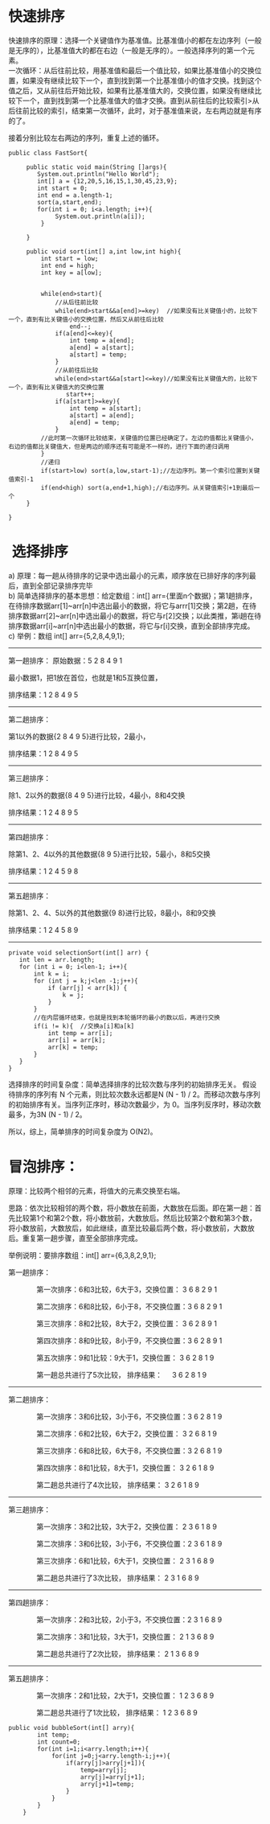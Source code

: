 # 快速排序
快速排序的原理：选择一个关键值作为基准值。比基准值小的都在左边序列（一般是无序的），比基准值大的都在右边（一般是无序的）。一般选择序列的第一个元素。  
一次循环：从后往前比较，用基准值和最后一个值比较，如果比基准值小的交换位置，如果没有继续比较下一个，直到找到第一个比基准值小的值才交换。找到这个值之后，又从前往后开始比较，如果有比基准值大的，交换位置，如果没有继续比较下一个，直到找到第一个比基准值大的值才交换。直到从前往后的比较索引>从后往前比较的索引，结束第一次循环，此时，对于基准值来说，左右两边就是有序的了。

接着分别比较左右两边的序列，重复上述的循环。
```
public class FastSort{

     public static void main(String []args){
        System.out.println("Hello World");
        int[] a = {12,20,5,16,15,1,30,45,23,9};
        int start = 0;
        int end = a.length-1;
        sort(a,start,end);
        for(int i = 0; i<a.length; i++){
             System.out.println(a[i]);
         }
        
     }
     
     public void sort(int[] a,int low,int high){
         int start = low;
         int end = high;
         int key = a[low];
         
         
         while(end>start){
             //从后往前比较
             while(end>start&&a[end]>=key)  //如果没有比关键值小的，比较下一个，直到有比关键值小的交换位置，然后又从前往后比较
                 end--;
             if(a[end]<=key){
                 int temp = a[end];
                 a[end] = a[start];
                 a[start] = temp;
             }
             //从前往后比较
             while(end>start&&a[start]<=key)//如果没有比关键值大的，比较下一个，直到有比关键值大的交换位置
                start++;
             if(a[start]>=key){
                 int temp = a[start];
                 a[start] = a[end];
                 a[end] = temp;
             }
         //此时第一次循环比较结束，关键值的位置已经确定了。左边的值都比关键值小，右边的值都比关键值大，但是两边的顺序还有可能是不一样的，进行下面的递归调用
         }
         //递归
         if(start>low) sort(a,low,start-1);//左边序列。第一个索引位置到关键值索引-1
         if(end<high) sort(a,end+1,high);//右边序列。从关键值索引+1到最后一个
     }
     
}
```

#  选择排序
a) 原理：每一趟从待排序的记录中选出最小的元素，顺序放在已排好序的序列最后，直到全部记录排序完毕  
b) 简单选择排序的基本思想：给定数组：int[] arr={里面n个数据}；第1趟排序，在待排序数据arr[1]~arr[n]中选出最小的数据，将它与arrr[1]交换；第2趟，在待排序数据arr[2]~arr[n]中选出最小的数据，将它与r[2]交换；以此类推，第i趟在待排序数据arr[i]~arr[n]中选出最小的数据，将它与r[i]交换，直到全部排序完成。  
c) 举例：数组 int[] arr={5,2,8,4,9,1};  
***
第一趟排序： 原始数据：5  2  8  4  9  1

最小数据1，把1放在首位，也就是1和5互换位置，

排序结果：1  2  8  4  9  5
***
第二趟排序：

第1以外的数据{2  8  4  9  5}进行比较，2最小，

排序结果：1  2  8  4  9  5
***
第三趟排序：

除1、2以外的数据{8  4  9  5}进行比较，4最小，8和4交换

排序结果：1  2  4  8  9  5
***
第四趟排序：

除第1、2、4以外的其他数据{8  9  5}进行比较，5最小，8和5交换

排序结果：1  2  4  5  9  8
***
第五趟排序：

除第1、2、4、5以外的其他数据{9  8}进行比较，8最小，8和9交换

排序结果：1  2  4  5  8  9
***

```
private void selectionSort(int[] arr) {
   int len = arr.length;
   for (int i = 0; i<len-1; i++){
       int k = i;
       for (int j = k;j<len -1;j++){
           if (arr[j] < arr[k]) {
               k = j;
           }
       }
       //在内层循环结束，也就是找到本轮循环的最小的数以后，再进行交换
       if(i != k){  //交换a[i]和a[k]
           int temp = arr[i];
           arr[i] = arr[k];
           arr[k] = temp;
       }
   }
}
```
  
  选择排序的时间复杂度：简单选择排序的比较次数与序列的初始排序无关。 假设待排序的序列有 N 个元素，则比较次数永远都是N (N - 1) / 2。而移动次数与序列的初始排序有关。当序列正序时，移动次数最少，为 0。当序列反序时，移动次数最多，为3N (N - 1) /  2。

所以，综上，简单排序的时间复杂度为 O(N2)。
# 冒泡排序：
原理：比较两个相邻的元素，将值大的元素交换至右端。  

思路：依次比较相邻的两个数，将小数放在前面，大数放在后面。即在第一趟：首先比较第1个和第2个数，将小数放前，大数放后。然后比较第2个数和第3个数，将小数放前，大数放后，如此继续，直至比较最后两个数，将小数放前，大数放后。重复第一趟步骤，直至全部排序完成。

举例说明：要排序数组：int[] arr={6,3,8,2,9,1};   

第一趟排序：

　　　　第一次排序：6和3比较，6大于3，交换位置：  3  6  8  2  9  1

　　　　第二次排序：6和8比较，6小于8，不交换位置：3  6  8  2  9  1

　　　　第三次排序：8和2比较，8大于2，交换位置：  3  6  2  8  9  1

　　　　第四次排序：8和9比较，8小于9，不交换位置：3  6  2  8  9  1

　　　　第五次排序：9和1比较：9大于1，交换位置：  3  6  2  8  1  9

　　　　第一趟总共进行了5次比较， 排序结果：      3  6  2  8  1  9
***
第二趟排序：

　　　　第一次排序：3和6比较，3小于6，不交换位置：3  6  2  8  1  9

　　　　第二次排序：6和2比较，6大于2，交换位置：  3  2  6  8  1  9

　　　　第三次排序：6和8比较，6大于8，不交换位置：3  2  6  8  1  9

　　　　第四次排序：8和1比较，8大于1，交换位置：  3  2  6  1  8  9

　　　　第二趟总共进行了4次比较， 排序结果：      3  2  6  1  8  9

***

第三趟排序：

　　　　第一次排序：3和2比较，3大于2，交换位置：  2  3  6  1  8  9

　　　　第二次排序：3和6比较，3小于6，不交换位置：2  3  6  1  8  9

　　　　第三次排序：6和1比较，6大于1，交换位置：  2  3  1  6  8  9

　　　　第二趟总共进行了3次比较， 排序结果：         2  3  1  6  8  9

***

第四趟排序：

　　　　第一次排序：2和3比较，2小于3，不交换位置：2  3  1  6  8  9

　　　　第二次排序：3和1比较，3大于1，交换位置：  2  1  3  6  8  9

　　　　第二趟总共进行了2次比较， 排序结果：        2  1  3  6  8  9

***

第五趟排序：

　　　　第一次排序：2和1比较，2大于1，交换位置：  1  2  3  6  8  9

　　　　第二趟总共进行了1次比较， 排序结果：  1  2  3  6  8  9
    
```
public void bubbleSort(int[] arry){
        int temp;
        int count=0;
        for(int i=1;i<arry.length;i++){
            for(int j=0;j<arry.length-i;j++){
                if(arry[j]>arry[j+1]){
                    temp=arry[j];
                    arry[j]=arry[j+1];
                    arry[j+1]=temp;
                }
            }
        }
    }
```
